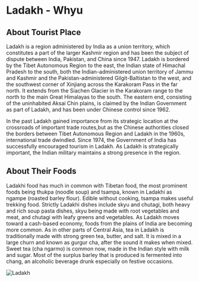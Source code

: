 # Ladakh - Whyu

## About Tourist Place 
Ladakh is a region administered by India as a union territory, which constitutes a part of the larger Kashmir region and has been the subject of dispute between India, Pakistan, and China since 1947. Ladakh is bordered by the Tibet Autonomous Region to the east, the Indian state of Himachal Pradesh to the south, both the Indian-administered union territory of Jammu and Kashmir and the Pakistan-administered Gilgit-Baltistan to the west, and the southwest corner of Xinjiang across the Karakoram Pass in the far north. It extends from the Siachen Glacier in the Karakoram range to the north to the main Great Himalayas to the south. The eastern end, consisting of the uninhabited Aksai Chin plains, is claimed by the Indian Government as part of Ladakh, and has been under Chinese control since 1962.

In the past Ladakh gained importance from its strategic location at the crossroads of important trade routes,but as the Chinese authorities closed the borders between Tibet Autonomous Region and Ladakh in the 1960s, international trade dwindled. Since 1974, the Government of India has successfully encouraged tourism in Ladakh. As Ladakh is strategically important, the Indian military maintains a strong presence in the region.



## About Their Foods
Ladakhi food has much in common with Tibetan food, the most prominent foods being thukpa (noodle soup) and tsampa, known in Ladakhi as ngampe (roasted barley flour). Edible without cooking, tsampa makes useful trekking food. Strictly Ladakhi dishes include skyu and chutagi, both heavy and rich soup pasta dishes, skyu being made with root vegetables and meat, and chutagi with leafy greens and vegetables. As Ladakh moves toward a cash-based economy, foods from the plains of India are becoming more common. As in other parts of Central Asia, tea in Ladakh is traditionally made with strong green tea, butter, and salt. It is mixed in a large churn and known as gurgur cha, after the sound it makes when mixed. Sweet tea (cha ngarmo) is common now, made in the Indian style with milk and sugar. Most of the surplus barley that is produced is fermented into chang, an alcoholic beverage drunk especially on festive occasions.

<img align="center" src="https://upload.wikimedia.org/wikipedia/commons/thumb/3/34/Confluence_of_Indus_and_Zanskar_rivers.jpg/1280px-Confluence_of_Indus_and_Zanskar_rivers.jpg" alt="Ladakh"/>

